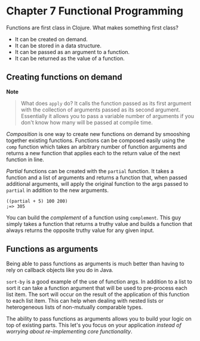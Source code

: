 Chapter 7 Functional Programming
============================================

Functions are first class in Clojure. What makes something first class?

* It can be created on demand.
* It can be stored in a data structure.
* It can be passed as an argument to a function.
* It can be returned as the value of a function.

## Creating functions on demand

**Note**
> What does `apply` do? It calls the function passed as its first argument with the collection of arguments passed as its second argument. Essentially it allows you to pass a variable number of arguments if you don't know how many will be passed at compile time.

*Composition* is one way to create new functions on demand by smooshing together existing functions. Functions can be composed easily using the `comp` function which takes an arbitrary number of function arguments and returns a new function that applies each to the return value of the next function in line.

*Partial* functions can be created with the `partial` function. It takes a function and a list of arguments and returns a function that, when passed additional arguments, will apply the original function to the args passed to `partial` in addition to the new arguments.

```
((partial + 5) 100 200)
;=> 305
```

You can build the *complement* of a function using `complement`. This guy simply takes a function that returns a truthy value and builds a function that always returns the opposite truthy value for any given input.


## Functions as arguments

Being able to pass functions as arguments is much better than having to rely on callback objects like you do in Java.

`sort-by` is a good example of the use of function args. In addition to a list to sort it can take a function argument that will be used to pre-process each list item. The sort will occur on the result of the application of this function to each list item. This can help when dealing with nested lists or heterogeneous lists of non-mutually comparable types.

The ability to pass functions as arguments allows you to build your logic on top of existing parts. This let's you focus on your application *instead of worrying about re-implementing core functionality*.